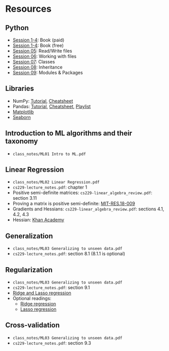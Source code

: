 # Resources
## Python
- [Session 1-4](https://g.co/kgs/qjVcg7e): Book (paid)
- [Session 1-4](https://automatetheboringstuff.com/): Book (free)
- [Session 05](https://realpython.com/read-write-files-python): Read/Write files
- [Session 06](https://realpython.com/working-with-files-in-python): Working with files
- [Session 07](https://realpython.com/python3-object-oriented-programming): Classes
- [Session 08](https://realpython.com/python3-object-oriented-programming): Inheritance
- [Session 09](https://realpython.com/python-modules-packages): Modules & Packages

## Libraries
- NumPy: [Tutorial](https://numpy.org/devdocs/user/quickstart.html), [Cheatsheet](https://images.datacamp.com/image/upload/v1676302459/Marketing/Blog/Numpy_Cheat_Sheet.pdf)
- Pandas: [Tutorial](https://pandas.pydata.org/docs/user_guide/10min.html#min), [Cheatsheet](https://pandas.pydata.org/Pandas_Cheat_Sheet.pdf), [Playlist](https://youtube.com/playlist?list=PL-osiE80TeTsWmV9i9c58mdDCSskIFdDS&si=aTa8e6_zZV_mB7kx)
- [Matplotlib](https://matplotlib.org/stable/users/explain/quick_start.html#quick-start)
- [Seaborn](https://seaborn.pydata.org/examples/index.html)

## Introduction to ML algorithms and their taxonomy
- `class_notes/ML01 Intro to ML.pdf`

## Linear Regression
- `class_notes/ML02 Linear Regression.pdf`
- `cs229-lecture_notes.pdf`: chapter 1
- Positive semi-definite matrices: `cs229-linear_algebra_review.pdf`: section 3.11
- Proving a matrix is positive semi-definite: [MIT-RES.18-009](https://youtu.be/ojUQk_GNQbQ)
- Gradients and Hessians: `cs229-linear_algebra_review.pdf`: sections 4.1, 4.2, 4.3
- Hessian: [Khan Academy](https://youtu.be/LbBcuZukCAw)

## Generalization
- `class_notes/ML03 Generalizing to unseen data.pdf`
- `cs229-lecture_notes.pdf`: section 8.1 (8.1.1 is optional)

## Regularization
- `class_notes/ML03 Generalizing to unseen data.pdf`
- ⁠`cs229-lecture_notes.pdf`: section 9.1
- [⁠Ridge and Lasso regression](https://www.ibm.com/topics/regularization)
- Optional readings:
    - [Ridge regression](https://www.ibm.com/topics/ridge-regression)
    - [Lasso regression](https://www.ibm.com/topics/lasso-regression)

## Cross-validation
- `class_notes/ML03 Generalizing to unseen data.pdf`
- `cs229-lecture_notes.pdf`: section 9.3
